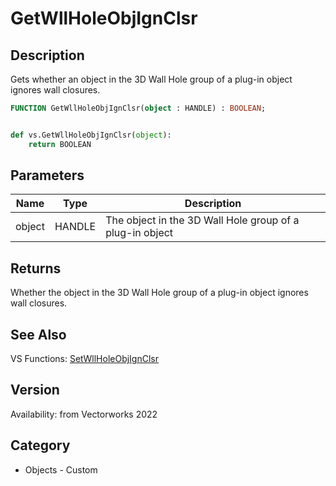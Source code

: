 # GetWllHoleObjIgnClsr

## Description
Gets whether an object in the 3D Wall Hole group of a plug-in object ignores wall closures.

```pascal
FUNCTION GetWllHoleObjIgnClsr(object : HANDLE) : BOOLEAN;
```

```python

def vs.GetWllHoleObjIgnClsr(object):
    return BOOLEAN
```

## Parameters
|Name|Type|Description|
|---|---|---|
|object|HANDLE|The object in the 3D Wall Hole group of a plug-in object|

## Returns
Whether the object in the 3D Wall Hole group of a plug-in object ignores wall closures.

## See Also
VS Functions:
[SetWllHoleObjIgnClsr](SetWllHoleObjIgnClsr.md)

## Version
Availability: from Vectorworks 2022
## Category
* Objects - Custom

